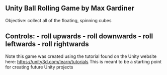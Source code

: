 Unity Ball Rolling Game
by Max Gardiner
----------------------
Objective: collect all of the floating, spinning cubes

Controls:
<up> - roll upwards
<down> - roll downwards
<left> - roll leftwards
<right> - roll rightwards
----------------------

Note this game was created using the tutorial found on the Unity website here: https://unity3d.com/learn/tutorials
This is meant to be a starting point for creating future Unity projects
